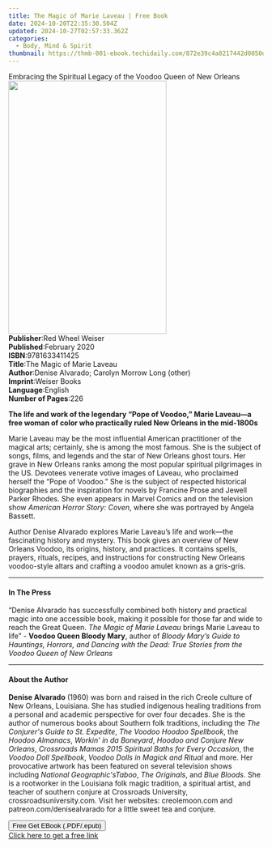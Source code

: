 ```yaml
---
title: The Magic of Marie Laveau | Free Book
date: 2024-10-20T22:35:30.504Z
updated: 2024-10-27T02:57:33.362Z
categories:
  - Body, Mind & Spirit
thumbnail: https://thmb-001-ebook.techidaily.com/872e39c4a0217442d0050d894e0a3ccb17aff4a8e1af8d6dd07e47ecee1a9abc.jpg
---
```

<main id="book-container">
  <div class="flex flex-col">
    <div class="book-brief flex-1 py-6 px-4 sm:p-6 md:py-10 md:px-8">
      <!-- brief-->
      <div class="book-brief-main">
        Embracing the Spiritual Legacy of the Voodoo Queen of New Orleans
      </div>
    </div>
    <div
      class="book-meta-info flex-1 grid gap-4 col-start-1 col-end-3 row-start-1 sm:mb-6 sm:grid-cols-4 lg:gap-6 lg:col-start-2 lg:row-end-6 lg:row-span-6 lg:mb-0"
    >
      <div
        class="book-meta-info-left place-content-center mt-4 p-4 text-sm leading-6 col-start-2 col-span-2 dark:text-slate-400"
      >
        <img
          class="w-full h-500 object-cover rounded-lg sm:h-255 sm:col-span-2 lg:col-span-full"
          src="https://img-001-ebook.techidaily.com/1fdb1efc8f03f58310a46eaa60cef994288f478981645afe0e1fafc6dc51be58.jpg"
          alt=""
          width="312"
          height="500"
        />
      </div>
      <div
        class="book-meta-info-right mt-2 col-start-1 row-start-2 col-span-3 self-center"
      >
        <!-- meta data  -->
        <div class="flex flex-col px-4 md:px-8">
          <div class="flex-1">
            <strong>Publisher</strong>:<span class="px-2"
              >Red Wheel Weiser</span
            >
          </div>
          <div class="flex-1">
            <strong>Published</strong>:<span class="px-2">February 2020</span>
          </div>
          <div class="flex-1">
            <strong>ISBN</strong>:<span class="px-2">9781633411425</span>
          </div>
          <div class="flex-1">
            <strong>Title</strong>:<span class="px-2"
              >The Magic of Marie Laveau</span
            >
          </div>
          <div class="flex-1">
            <strong>Author</strong>:<span class="px-2"
              >Denise Alvarado; Carolyn Morrow Long (other)</span
            >
          </div>
          <div class="flex-1">
            <strong>Imprint</strong>:<span class="px-2">Weiser Books</span>
          </div>
          <div class="flex-1">
            <strong>Language</strong>:<span class="px-2">English</span>
          </div>
          <div class="flex-1">
            <strong>Number of Pages</strong>:<span class="px-2">226</span>
          </div>
        </div>
      </div>
    </div>
    <div class="book-description flex-1 py-6 px-4 sm:p-6 md:py-10 md:px-8">
      <div class="book-description-main">
        <div accordion-content="" id="description">
          <p>
            <b
              >The life and work of the legendary “Pope of Voodoo,” Marie
              Laveau—a free woman of color who practically ruled New Orleans in
              the mid-1800s</b
            >
          </p>
          <p>
            Marie Laveau may be the most influential American practitioner of
            the magical arts; certainly, she is among the most famous. She is
            the subject of songs, films, and legends and the star of New Orleans
            ghost tours. Her grave in New Orleans ranks among the most popular
            spiritual pilgrimages in the US. Devotees venerate votive images of
            Laveau, who proclaimed herself the “Pope of Voodoo.” She is the
            subject of respected historical biographies and the inspiration for
            novels by Francine Prose and Jewell Parker Rhodes. She even appears
            in Marvel Comics and on the television show
            <i>American Horror Story: Coven</i>, where she was portrayed by
            Angela Bassett.
          </p>
          <p>
            Author Denise Alvarado explores Marie Laveau’s life and work—the
            fascinating history and mystery. This book gives an overview of New
            Orleans Voodoo, its origins, history, and practices. It contains
            spells, prayers, rituals, recipes, and instructions for constructing
            New Orleans voodoo-style altars and crafting a voodoo amulet known
            as a gris-gris.
          </p>
        </div>
        <div class="accordion-fader"></div>
      </div>
    </div>
    <div class="book-excerpts flex-1 py-6 px-4 sm:p-6 md:py-10 md:px-8">
      <!-- excerpts-->
      <div class="book-excerpts-main">
        <hr />
        <h4 class="placeholder placeholder-heading">
          <span>In The Press</span>
        </h4>
        <p>
          “Denise Alvarado has successfully combined both history and practical
          magic into one accessible book, making it possible for those far and
          wide to reach the Great Queen. <i>The Magic of Marie Laveau</i> brings
          Marie Laveau to life” - <b>Voodoo Queen Bloody Mary</b>, author of
          <i
            >Bloody Mary’s Guide to Hauntings, Horrors, and Dancing with the
            Dead: True Stories from the Voodoo Queen of New Orleans</i
          >
        </p>
      </div>
    </div>
    <div class="book-about-author flex-1 py-6 px-4 sm:p-6 md:py-10 md:px-8">
      <!-- about author-->
      <div class="book-main-author-main">
        <hr />
        <h4 class="placeholder placeholder-heading">
          <span>About the Author</span>
        </h4>
        <p>
          <b>Denise Alvarado</b> (1960) was born and raised in the rich Creole
          culture of New Orleans, Louisiana. She has studied indigenous healing
          traditions from a personal and academic perspective for over four
          decades. She is the author of numerous books about Southern folk
          traditions, including the <i>The Conjurer's Guide to St. Expedite</i>,
          <i>The Voodoo Hoodoo Spellbook</i>, the <i>Hoodoo Almanacs</i>,
          <i>Workin' in da Boneyard</i>, <i>Hoodoo and Conjure New Orleans</i>,
          <i>Crossroads Mamas 2015 Spiritual Baths for Every Occasion</i>, the
          <i>Voodoo Doll Spellbook</i>,
          <i>Voodoo Dolls in Magick and Ritual </i>and more. Her provocative
          artwork has been featured on several television shows including
          <i>National Geographic's</i><i>Taboo</i>, <i>The Originals</i>, and
          <i>Blue Bloods</i>. She is a rootworker in the Louisiana folk magic
          tradition, a spiritual artist, and teacher of southern conjure at
          Crossroads University, crossroadsuniversity.com. Visit her websites:
          creolemoon.com and patreon.com/denisealvarado for a little sweet tea
          and conjure.
        </p>
      </div>
    </div>
    <div class="book-free-get flex-1 py-6 px-4 sm:p-6 md:py-10 md:px-8">
      <button
        id="btn-free-get"
        class="bg-blue-500 hover:bg-blue-700 text-white font-bold py-2 px-4 rounded"
      >
        Free Get EBook (.PDF/.epub)
      </button>
      <div id="countdown-display" class="px-2 text-lg mt-2"></div>
      <a
        id="free-link"
        class="hidden bg-blue-500 hover:bg-blue-700 text-white font-bold py-2 px-4 rounded"
        href="https://www.ebooks.com/en-us/book/209636286/the-magic-of-marie-laveau/denise-alvarado/"
        target="_blank"
        >Click here to get a free link</a
      >
    </div>
    <script>
      let countdownTime = 0;
      let countdownInterval = null;
      document
        .getElementById('btn-free-get')
        .addEventListener('click', startCountdown);
      function startCountdown() {
        countdownTime = new Date().getTime() + 60000 * 3;
        countdownInterval = setInterval(updateCountdown, 1000);
        document.getElementById('btn-free-get').disabled = true;
        document
          .getElementById('btn-free-get')
          .classList.add('bg-gray-500', 'cursor-not-allowed');
      }
      function updateCountdown() {
        let currentTime = new Date().getTime();
        let timeLeft = countdownTime - currentTime;
        let secondsLeft = Math.floor(timeLeft / 1000);
        document.getElementById('countdown-display').innerHTML =
          `Remaining time: ${secondsLeft} seconds.`;
        if (secondsLeft <= 0) {
          clearInterval(countdownInterval);
          document.getElementById('btn-free-get').classList.add('hidden');
          document.getElementById('free-link').classList.remove('hidden');
          document.getElementById('countdown-display').innerHTML = '';
        }
      }
    </script>
  </div>
</main>

<ins class="adsbygoogle"
      style="display:block"
      data-ad-client="ca-pub-7571918770474297"
      data-ad-slot="8358498916"
      data-ad-format="auto"
      data-full-width-responsive="true"></ins>
    